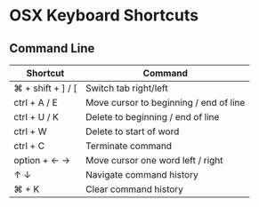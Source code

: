# OSX Keyboard Shortcuts

## Command Line

Shortcut                        | Command
--------------------------------|-----------------------------------------
&#8984; + shift + ] / [         | Switch tab right/left
ctrl + A / E                    | Move cursor to beginning / end of line
ctrl + U / K                    | Delete to beginning / end of line
ctrl + W                        | Delete to start of word
ctrl + C                        | Terminate command
option + &#8592; &#8594;        | Move cursor one word left / right
&#8593; &#8595;                 | Navigate command history
&#8984; + K                     | Clear command history
